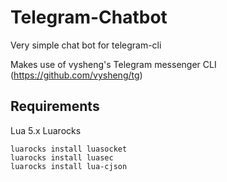 Telegram-Chatbot
================

Very simple chat bot for telegram-cli

Makes use of vysheng's Telegram messenger CLI (https://github.com/vysheng/tg) 

## Requirements

Lua 5.x
Luarocks

```
luarocks install luasocket
luarocks install luasec
luarocks install lua-cjson
```
